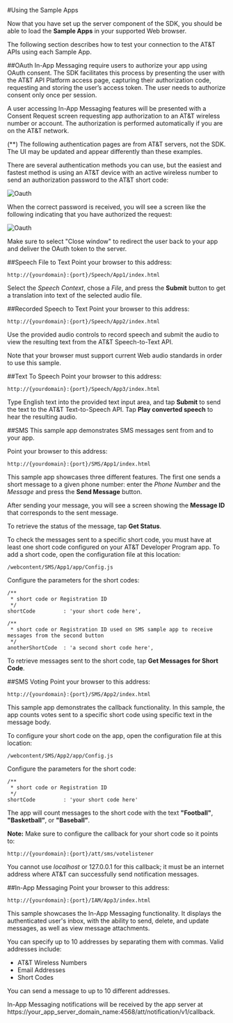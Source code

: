 #Using the Sample Apps

Now that you have set up the server component of the SDK, you should be able to load the **Sample Apps** in your supported Web browser.

The following section describes how to test your connection to the AT&T APIs using each Sample App.


##OAuth
In-App Messaging require users to authorize your app using OAuth consent. The SDK facilitates this process by presenting the user with the AT&T API Platform access page, capturing their authorization code, requesting and storing the user’s access token. The user needs to authorize consent only once per session.

A user accessing In-App Messaging features will be presented with a Consent Request screen requesting app authorization to an AT&T wireless number or account. The authorization is performed automatically if you are on the AT&T network.

(**) The following authentication pages are from AT&T servers, not the SDK. The UI may be updated and appear differently than these examples.

There are several authentication methods you can use, but the easiest and fastest method is using an AT&T device with an active wireless number to send an authorization password to the AT&T short code:

![Oauth](resources/images/sample_apps_screens/oauth-one.png)

When the correct password is received, you will see a screen like the following indicating that you have authorized the request:

![Oauth](resources/images/sample_apps_screens/oauth-close.png)

Make sure to select "Close window" to redirect the user back to your app and deliver the OAuth token to the server.

##Speech File to Text
Point your browser to this address: 

    http://{yourdomain}:{port}/Speech/App1/index.html 

Select the _Speech Context_, chose a _File_, and press the **Submit** button to get a translation into text of the selected audio file.

##Recorded Speech to Text
Point your browser to this address: 

    http://{yourdomain}:{port}/Speech/App2/index.html 

Use the provided audio controls to record speech and submit the audio to view the resulting text from the AT&T Speech-to-Text API.

Note that your browser must support current Web audio standards in order to use this sample.

##Text To Speech
Point your browser to this address: 

    http://{yourdomain}:{port}/Speech/App3/index.html 

Type English text into the provided text input area, and tap **Submit** to send the text to the AT&T Text-to-Speech API. Tap **Play converted speech** to hear the resulting audio.

##SMS
This sample app demonstrates SMS messages sent from and to your app.

Point your browser to this address: 

    http://{yourdomain}:{port}/SMS/App1/index.html 

This sample app showcases three different features. The first one sends a short message to a given phone number: enter the _Phone Number_ and the _Message_ and press the **Send Message** button. 

After sending your message, you will see a screen showing the **Message ID** that corresponds to the sent message.
 
To retrieve the status of the message, tap **Get Status**. 

To check the messages sent to a specific short code, you must have at least one short code configured on your AT&T Developer Program app. To add a short code, open the configuration file at this location:  

	/webcontent/SMS/App1/app/Config.js

Configure the parameters for the short codes:
     
    /**
     * short code or Registration ID
     */
    shortCode         : 'your short code here',
    
    /**
     * short code or Registration ID used on SMS sample app to receive messages from the second button
     */
    anotherShortCode  : 'a second short code here',

To retrieve messages sent to the short code, tap **Get Messages for Short Code**.


##SMS Voting
Point your browser to this address: 

    http://{yourdomain}:{port}/SMS/App2/index.html 

This sample app demonstrates the callback functionality. In this sample, the app counts votes sent to a specific short code using specific text in the message body. 

To configure your short code on the app, open the configuration file at this location:  

	/webcontent/SMS/App2/app/Config.js

Configure the parameters for the short code:

	/**
     * short code or Registration ID
     */
    shortCode         : 'your short code here'

The app will count messages to the short code with the text **"Football"**, **"Basketball”**, or **"Baseball”**.

**Note:** Make sure to configure the callback for your short code so it points to:

	http://{yourdomain}:{port}/att/sms/votelistener

You cannot use _localhost_ or 127.0.0.1 for this callback; it must be an internet address where AT&T can successfully send notification messages.
	
##In-App Messaging
Point your browser to this address: 

    http://{yourdomain}:{port}/IAM/App3/index.html 

This sample showcases the In-App Messaging functionality. It displays the authenticated user's inbox, with the ability to send, delete, and update messages, as well as view message attachments.

You can specify up to 10 addresses by separating them with commas. Valid addresses include:

* AT&T Wireless Numbers
* Email Addresses
* Short Codes

You can send a message to up to 10 different addresses.

In-App Messaging notifications will be received by the app server at https://your_app_server_domain_name:4568/att/notification/v1/callback.
